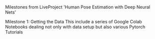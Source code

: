 Milestones from LiveProject 'Human Pose Estimation with Deep Neural Nets'

Milestone 1: Getting the Data
This include a series of Google Colab Notebooks dealing not only with data setup but also various Pytorch Tutorials
